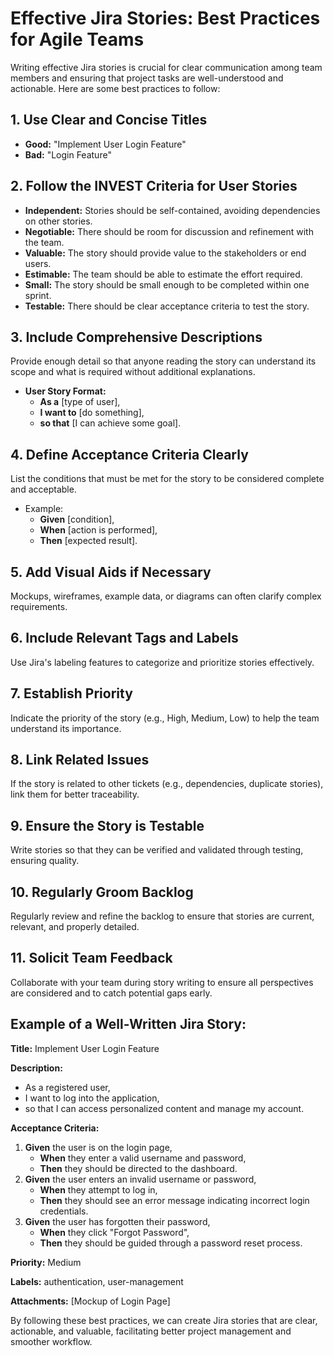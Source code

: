 # Effective Jira Stories: Best Practices for Agile Teams

Writing effective Jira stories is crucial for clear communication among team members and ensuring that project tasks are well-understood and actionable. Here are some best practices to follow:

## 1. Use Clear and Concise Titles
- **Good:** "Implement User Login Feature"
- **Bad:** "Login Feature"

## 2. Follow the INVEST Criteria for User Stories
- **Independent:** Stories should be self-contained, avoiding dependencies on other stories.
- **Negotiable:** There should be room for discussion and refinement with the team.
- **Valuable:** The story should provide value to the stakeholders or end users.
- **Estimable:** The team should be able to estimate the effort required.
- **Small:** The story should be small enough to be completed within one sprint.
- **Testable:** There should be clear acceptance criteria to test the story.

## 3. Include Comprehensive Descriptions
Provide enough detail so that anyone reading the story can understand its scope and what is required without additional explanations.
- **User Story Format:** 
  - **As a** [type of user],
  - **I want to** [do something],
  - **so that** [I can achieve some goal].

## 4. Define Acceptance Criteria Clearly
List the conditions that must be met for the story to be considered complete and acceptable.
- Example:
  - **Given** [condition],
  - **When** [action is performed],
  - **Then** [expected result].

## 5. Add Visual Aids if Necessary
Mockups, wireframes, example data, or diagrams can often clarify complex requirements.

## 6. Include Relevant Tags and Labels
Use Jira's labeling features to categorize and prioritize stories effectively.

## 7. Establish Priority
Indicate the priority of the story (e.g., High, Medium, Low) to help the team understand its importance.

## 8. Link Related Issues
If the story is related to other tickets (e.g., dependencies, duplicate stories), link them for better traceability.

## 9. Ensure the Story is Testable
Write stories so that they can be verified and validated through testing, ensuring quality.

## 10. Regularly Groom Backlog
Regularly review and refine the backlog to ensure that stories are current, relevant, and properly detailed.

## 11. Solicit Team Feedback
Collaborate with your team during story writing to ensure all perspectives are considered and to catch potential gaps early.

## Example of a Well-Written Jira Story:
**Title:** Implement User Login Feature

**Description:**
- As a registered user,
- I want to log into the application,
- so that I can access personalized content and manage my account.

**Acceptance Criteria:**
1. **Given** the user is on the login page,
   - **When** they enter a valid username and password,
   - **Then** they should be directed to the dashboard.
2. **Given** the user enters an invalid username or password,
   - **When** they attempt to log in,
   - **Then** they should see an error message indicating incorrect login credentials.
3. **Given** the user has forgotten their password,
   - **When** they click "Forgot Password",
   - **Then** they should be guided through a password reset process.

**Priority:** Medium

**Labels:** authentication, user-management

**Attachments:** [Mockup of Login Page]

By following these best practices, we can create Jira stories that are clear, actionable, and valuable, facilitating better project management and smoother workflow.